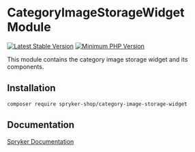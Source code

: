 # CategoryImageStorageWidget Module
[![Latest Stable Version](https://poser.pugx.org/spryker-shop/category-image-storage-widget/v/stable.svg)](https://packagist.org/packages/spryker-shop/category-image-storage-widget)
[![Minimum PHP Version](https://img.shields.io/badge/php-%3E%3D%208.3-8892BF.svg)](https://php.net/)

This module contains the category image storage widget and its components.

## Installation

```
composer require spryker-shop/category-image-storage-widget
```

## Documentation

[Spryker Documentation](https://docs.spryker.com)
